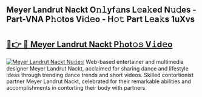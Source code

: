 ## Meyer Landrut Nackt O𝚗𝚕yf𝚊ns L𝚎a𝚔ed N𝚞𝚍es - Part-VNA P𝚑𝚘tos Vi𝚍𝚎o - H𝚘𝚝 Part L𝚎a𝚔s 1uXvs

# <h2><a href="http://kf8741.oniu.top/?m=Meyer+Landrut+Nackt">🔗👉 🔴 Meyer Landrut Nackt P𝚑ot𝚘𝚜 V𝚒d𝚎o</a></h2>

[![Meyer Landrut Nackt Nu𝚍e𝚜](https://i.imgur.com/0qMVB7G.gif)](http://kf8741.oniu.top/?m=Meyer+Landrut+Nackt)
Web-based entertainer and multimedia designer Meyer Landrut Nackt, acclaimed for sharing dance and lifestyle ideas through trending dance trends and short videos. Skilled contortionist partner Meyer Landrut Nackt, celebrated for their remarkable abilities and accomplishments in contorting their body with partners.  
